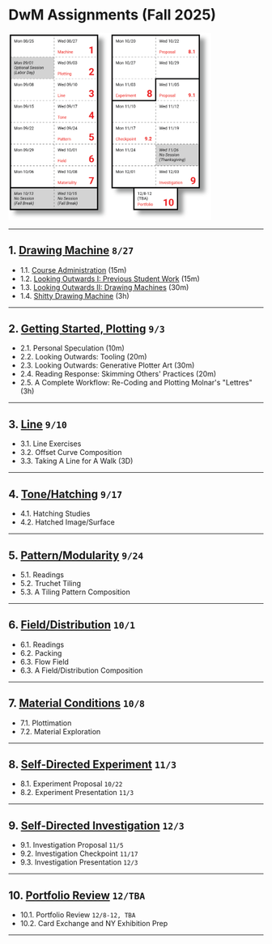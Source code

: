 # DwM Assignments (Fall 2025)

<img src="../../syllabus/img/2025_schedule.png" width="400">


---

## 1. [Drawing Machine](01_drawing_machine/README.md) `8/27`

* 1.1. [Course Administration](01_drawing_machine/README.md#11-course-administration) (15m)
* 1.2. [Looking Outwards I: Previous Student Work](01_drawing_machine/README.md#12-looking-outwards-i-previous-student-work) (15m)
* 1.3. [Looking Outwards II: Drawing Machines](01_drawing_machine/README.md#13-looking-outwards-ii-drawing-machines) (30m)
* 1.4. [Shitty Drawing Machine](01_drawing_machine/README.md#14-%EF%B8%8F-shitty-drawing-machine) (3h)


---

## 2. [Getting Started, Plotting](02_getting_started/README.md) `9/3`

* 2.1. Personal Speculation (10m)
* 2.2. Looking Outwards: Tooling (20m) 
* 2.3. Looking Outwards: Generative Plotter Art (30m)
* 2.4. Reading Response: Skimming Others' Practices (20m)
* 2.5. A Complete Workflow: Re-Coding and Plotting Molnar's "Lettres" (3h)


---

## 3. [Line](03_line/README.md) `9/10`

* 3.1. Line Exercises
* 3.2. Offset Curve Composition
* 3.3. Taking A Line for A Walk (3D)


---

## 4. [Tone/Hatching](04_tone/README.md) `9/17`

* 4.1. Hatching Studies
* 4.2. Hatched Image/Surface


---

## 5. [Pattern/Modularity](05_pattern/README.md) `9/24`

* 5.1. Readings
* 5.2. Truchet Tiling
* 5.3. A Tiling Pattern Composition


---

## 6. [Field/Distribution](06_field_distribution/README.md) `10/1` 

* 6.1. Readings
* 6.2. Packing
* 6.3. Flow Field
* 6.3. A Field/Distribution Composition


---

## 7. [Material Conditions](07_material_conditions/README.md) `10/8`

* 7.1. Plottimation
* 7.2. Material Exploration


---

## 8. [Self-Directed Experiment](08_self_directed_experiment/README.md) `11/3`

* 8.1. Experiment Proposal `10/22`
* 8.2. Experiment Presentation `11/3`


---

## 9. [Self-Directed Investigation](09_self_directed_investigation/README.md) `12/3`

* 9.1. Investigation Proposal `11/5`
* 9.2. Investigation Checkpoint `11/17`
* 9.3. Investigation Presentation `12/3`


---

## 10. [Portfolio Review](10_portfolio_review/README.md) `12/TBA`

* 10.1. Portfolio Review `12/8-12, TBA`
* 10.2. Card Exchange and NY Exhibition Prep

---
